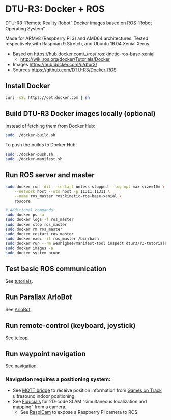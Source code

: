 # DTU-R3: Docker + ROS
DTU-R3 “Remote Reality Robot” Docker images based on ROS “Robot Operating System”.

Made for ARMv8 (Raspberry Pi 3) and AMD64 architectures.
Tested respectively with Raspbian 9 Stretch, and Ubuntu 16.04 Xenial Xerus.

* Based on https://hub.docker.com/_/ros/ ros:kinetic-ros-base-xenial
	* http://wiki.ros.org/docker/Tutorials/Docker
* Images https://hub.docker.com/u/dtur3/
* Sources https://github.com/DTU-R3/Docker-ROS

## Install Docker

```sh
curl -sSL https://get.docker.com | sh
```

## Build DTU-R3 Docker images locally (optional)
Instead of fetching them from Docker Hub:

```sh
sudo ./docker-build.sh
```

To push the builds to Docker Hub:
```sh
sudo ./docker-push.sh
sudo ./docker-manifest.sh
```

## Run ROS server and master

```sh
sudo docker run -dit --restart unless-stopped --log-opt max-size=10m \
	--network host --uts host -p 11311:11311 \
	--name ros_master ros:kinetic-ros-base-xenial \
	roscore

# Additional commands:
sudo docker ps -a
sudo docker logs -f ros_master
sudo docker stop ros_master
sudo docker rm ros_master
sudo docker restart ros_master
sudo docker exec -it ros_master /bin/bash
sudo docker run --rm weshigbee/manifest-tool inspect dtur3/r3-tutorials
sudo docker images -a
sudo docker system prune
```

## Test basic ROS communication

See [tutorials](./r3-tutorials/README.md).

## Run Parallax ArloBot

See [ArloBot](./r3-arlobot/README.md).

## Run remote-control (keyboard, joystick)

See [teleop](./r3-teleop/README.md).

## Run waypoint navigation

See [navigation](./r3-navigation/README.md).

### Navigation requires a positioning system:

* See [MQTT bridge](./r3-mqtt-bridge/README.md) to receive position information from [Games on Track](http://www.gamesontrack.com/) ultrasound indoor positioning.
* See [Fiducials](./r3-fiducials/README.md) for 2D-code SLAM “simultaneous localization and mapping” from a camera.
	* See [RaspiCam](./r3-raspicam/README.md) to expose a Raspberry Pi camera to ROS.
